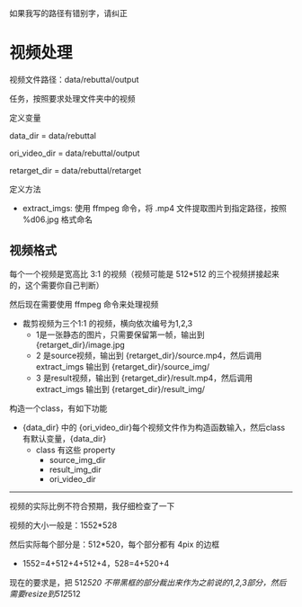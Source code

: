 如果我写的路径有错别字，请纠正

# 视频处理

视频文件路径：data/rebuttal/output

任务，按照要求处理文件夹中的视频

定义变量

data_dir = data/rebuttal

ori_video_dir = data/rebuttal/output

retarget_dir = data/rebuttal/retarget

定义方法

- extract_imgs: 使用 ffmpeg 命令，将 .mp4 文件提取图片到指定路径，按照 %d06.jpg 格式命名

## 视频格式

每个一个视频是宽高比 3:1 的视频（视频可能是 512*512 的三个视频拼接起来的，这个需要你自己判断）

然后现在需要使用 ffmpeg 命令来处理视频

- 裁剪视频为三个1:1 的视频，横向依次编号为1,2,3
    - 1是一张静态的图片，只需要保留第一帧，输出到 {retarget_dir}/image.jpg
    - 2 是source视频，输出到 {retarget_dir}/source.mp4，然后调用 extract_imgs 输出到 {retarget_dir}/source_img/
    - 3 是result视频，输出到 {retarget_dir}/result.mp4，然后调用 extract_imgs 输出到 {retarget_dir}/result_img/

构造一个class，有如下功能

- {data_dir} 中的 {ori_video_dir}每个视频文件作为构造函数输入，然后class有默认变量，{data_dir}
    - class 有这些 property
        - source_img_dir
        - result_img_dir
        - ori_video_dir

----
视频的实际比例不符合预期，我仔细检查了一下

视频的大小一般是：1552*528

然后实际每个部分是：512*520，每个部分都有 4pix 的边框

- 1552=4+512+4+512+4，528=4+520+4

现在的要求是，把 512*520 不带黑框的部分裁出来作为之前说的1,2,3部分，然后需要resize到512*512